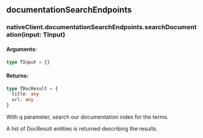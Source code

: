 ## documentationSearchEndpoints

### nativeClient.documentationSearchEndpoints.searchDocumentation(input: TInput)

#### Arguments:

```typescript
type TInput = {}
```

#### Returns:

```typescript
type TDocResult = {
  title: any
  url: any
}
```

With q parameter, search our documentation index for the terms.

A list of DocResult entities is returned describing the
results.
